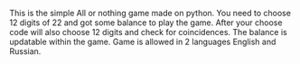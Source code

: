 This is the simple All or nothing game made on python.
You need to choose 12 digits of 22 and got some balance to play the game.
After your choose code will also choose 12 digits and check for coincidences.
The balance is updatable within the game.
Game is allowed in 2 languages English and Russian.

